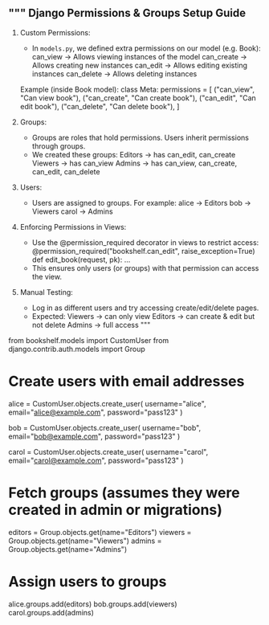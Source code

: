 """
Django Permissions & Groups Setup Guide
---------------------------------------

1. Custom Permissions:
   - In `models.py`, we defined extra permissions on our model (e.g. Book):
       can_view   → Allows viewing instances of the model
       can_create → Allows creating new instances
       can_edit   → Allows editing existing instances
       can_delete → Allows deleting instances

   Example (inside Book model):
   class Meta:
       permissions = [
           ("can_view", "Can view book"),
           ("can_create", "Can create book"),
           ("can_edit", "Can edit book"),
           ("can_delete", "Can delete book"),
       ]

2. Groups:
   - Groups are roles that hold permissions. Users inherit permissions through groups.
   - We created these groups:
       Editors → has can_edit, can_create
       Viewers → has can_view
       Admins  → has can_view, can_create, can_edit, can_delete

3. Users:
   - Users are assigned to groups. For example:
       alice → Editors
       bob   → Viewers
       carol → Admins

4. Enforcing Permissions in Views:
   - Use the @permission_required decorator in views to restrict access:
       @permission_required("bookshelf.can_edit", raise_exception=True)
       def edit_book(request, pk): ...
   - This ensures only users (or groups) with that permission can access the view.

5. Manual Testing:
   - Log in as different users and try accessing create/edit/delete pages.
   - Expected:
       Viewers → can only view
       Editors → can create & edit but not delete
       Admins  → full access
"""

from bookshelf.models import CustomUser
from django.contrib.auth.models import Group

# Create users with email addresses
alice = CustomUser.objects.create_user(
    username="alice",
    email="alice@example.com",
    password="pass123"
)

bob = CustomUser.objects.create_user(
    username="bob",
    email="bob@example.com",
    password="pass123"
)

carol = CustomUser.objects.create_user(
    username="carol",
    email="carol@example.com",
    password="pass123"
)

# Fetch groups (assumes they were created in admin or migrations)
editors = Group.objects.get(name="Editors")
viewers = Group.objects.get(name="Viewers")
admins = Group.objects.get(name="Admins")

# Assign users to groups
alice.groups.add(editors)
bob.groups.add(viewers)
carol.groups.add(admins)
